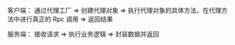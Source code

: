客户端： 通过代理工厂 =>  创建代理对象 =>  执行代理对象的具体方法，在代理方法中进行真正的 Rpc 调用 =>  返回结果

服务端： 接收请求 =>  执行业务逻辑 =>  封装数据并返回